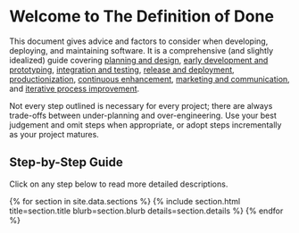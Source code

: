 # Welcome to The Definition of Done

This document gives advice and factors to consider when developing, deploying, and maintaining software. It is a comprehensive (and slightly idealized) guide covering [planning and design](#planning-and-design), [early development and prototyping](#early-development-and-prototyping), [integration and testing](#integration-and-testing), [release and deployment](#release-and-deployment), [productionization](#productionization), [continuous enhancement](#continuous-enhancement), [marketing and communication](#marketing-and-communication), and [iterative process improvement](#beyond-done-iterative-process-improvement).

Not every step outlined is necessary for every project; there are always trade-offs between under-planning and over-engineering. Use your best judgement and omit steps when appropriate, or adopt steps incrementally as your project matures.

## Step-by-Step Guide

Click on any step below to read more detailed descriptions.

{% for section in site.data.sections %}
{% include section.html title=section.title blurb=section.blurb details=section.details %}
{% endfor %}
